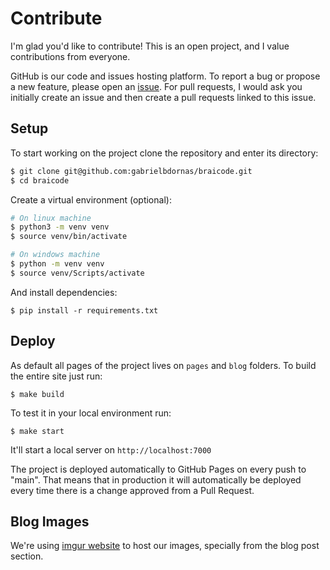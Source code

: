 # Contribute

I'm glad you'd like to contribute! This is an open project, and I value contributions from everyone.

GitHub is our code and issues hosting platform. To report a bug or propose a new feature, please open an [issue](https://github.com/gabrielbdornas/braicode/issues). For pull requests, I would ask you initially create an issue and then create a pull requests linked to this issue.

## Setup

To start working on the project clone the repository and enter its directory:

```bash
$ git clone git@github.com:gabrielbdornas/braicode.git
$ cd braicode
```

Create a virtual environment (optional):

```bash
# On linux machine
$ python3 -m venv venv
$ source venv/bin/activate

# On windows machine
$ python -m venv venv
$ source venv/Scripts/activate
```

And install dependencies:

```
$ pip install -r requirements.txt
```

## Deploy

As default all pages of the project lives on `pages` and `blog` folders. To build the entire site just run:

```
$ make build
```

To test it in your local environment run:

```
$ make start
```

It'll start a local server on `http://localhost:7000`

The project is deployed automatically to GitHub Pages on every push to "main". That means that in production it will automatically be deployed every time there is a change approved from a Pull Request.

## Blog Images

We're using [imgur website](https://imgur.com/) to host our images, specially from the blog post section.